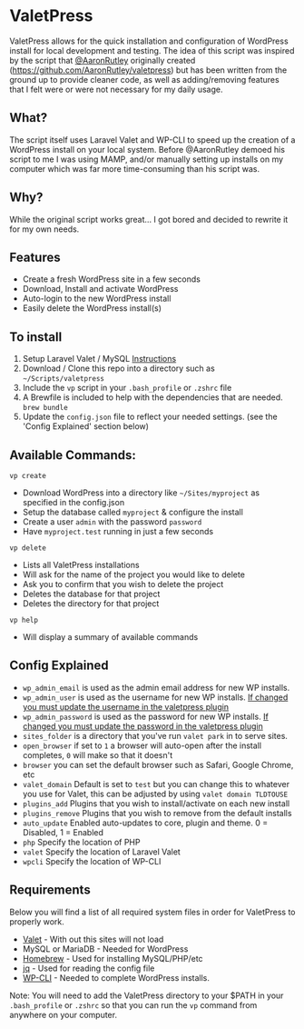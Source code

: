 # ValetPress

ValetPress allows for the quick installation and configuration of WordPress install for local development and testing. The idea of this script was inspired by the script that [@AaronRutley](https://twitter.com/AaronRutley) originally created (https://github.com/AaronRutley/valetpress) but has been written from the ground up to provide cleaner code, as well as adding/removing features that I felt were or were not necessary for my daily usage.

## What?

The script itself uses Laravel Valet and WP-CLI to speed up the creation of a WordPress install on your local system.  Before @AaronRutley demoed his script to me I was using MAMP, and/or manually setting up installs on my computer which was far more time-consuming than his script was.

## Why?

While the original script works great… I got bored and decided to rewrite it for my own needs.

## Features

- Create a fresh WordPress site in a few seconds
- Download, Install and activate WordPress
- Auto-login to the new WordPress install
- Easily delete the WordPress install(s)

## To install
1. Setup Laravel Valet / MySQL [Instructions](https://laravel.com/docs/5.6/valet#installation)
2. Download / Clone this repo into a directory such as `~/Scripts/valetpress`
3. Include the `vp` script in your `.bash_profile` or `.zshrc` file
4. A Brewfile is included to help with the dependencies that are needed. `brew bundle`
5. Update the `config.json` file to reflect your needed settings. (see the 'Config Explained' section below)

## Available Commands:

`vp create`

- Download WordPress into a directory like `~/Sites/myproject` as specified in the config.json
- Setup the database called `myproject` & configure the install
- Create a user `admin` with the password `password`
- Have `myproject.test` running in just a few seconds

`vp delete`

- Lists all ValetPress installations 
- Will ask for the name of the project you would like to delete
- Ask you to confirm that you wish to delete the project
- Deletes the database for that project
- Deletes the directory for that project

`vp help`

- Will display a summary of available commands

## Config Explained
 - `wp_admin_email` is used as the admin email address for new WP installs. 
 - `wp_admin_user` is used as the username for new WP installs. [If changed you must update the username in the valetpress plugin](https://github.com/SystmWeb/valetpress/blob/master/plugins/valetpress/valetpress.php#L17)
 - `wp_admin_password` is used as the password for new WP installs. [If changed you must update the password in the valetpress plugin](https://github.com/SystmWeb/valetpress/blob/master/plugins/valetpress/valetpress.php#L18)
 - `sites_folder` is a directory that you've run `valet park` in to serve sites.
 - `open_browser` if set to `1` a browser will auto-open after the install completes, `0` will make so that it doesn't
 - `browser` you can set the default browser such as Safari, Google Chrome, etc
 - `valet_domain` Default is set to `test` but you can change this to whatever you use for Valet, this can be adjusted by using `valet domain TLDTOUSE`
 - `plugins_add` Plugins that you wish to install/activate on each new install
 - `plugins_remove` Plugins that you wish to remove from the default installs
 - `auto_update` Enabled auto-updates to core, plugin and theme. 0 = Disabled, 1 = Enabled
 - `php` Specify the location of PHP
 - `valet` Specify the location of Laravel Valet
 - `wpcli` Specify the location of WP-CLI
 
## Requirements

Below you will find a list of all required system files in order for ValetPress to properly work.

- [Valet](https://laravel.com/docs/5.2/valet) - With out this sites will not load
- MySQL or MariaDB - Needed for WordPress
- [Homebrew](https://brew.sh) - Used for installing MySQL/PHP/etc
- [jq](https://stedolan.github.io/jq/) - Used for reading the config file
- [WP-CLI](https://wp-cli.org/) - Needed to complete WordPress installs.

Note: You will need to add the ValetPress directory to your $PATH in your `.bash_profile` or `.zshrc` so that you can run the `vp` command from anywhere on your computer.